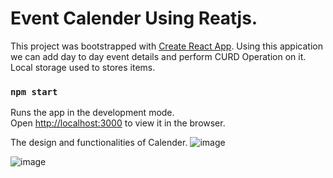 # Event Calender Using Reatjs.

This project was bootstrapped with [Create React App](https://github.com/facebook/create-react-app).
Using this appication we can add day to day event details and perform CURD Operation on it.
Local storage used to stores items.



### `npm start`

Runs the app in the development mode.\
Open [http://localhost:3000](http://localhost:3000) to view it in the browser.

 The design and functionalities of Calender.
![image](https://user-images.githubusercontent.com/77953816/194854780-7b81cf6b-8f10-4ac2-8f6e-ed52bc6467be.png)

![image](https://user-images.githubusercontent.com/77953816/194855020-990005fa-b40f-4d55-a29c-2fac5823a2ed.png)
